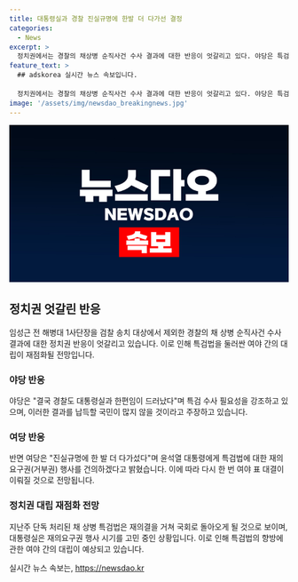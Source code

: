 ```yaml
---
title: 대통령실과 경찰 진실규명에 한발 더 다가선 결정
categories:
  - News
excerpt: >
  정치권에서는 경찰의 채상병 순직사건 수사 결과에 대한 반응이 엇갈리고 있다. 야당은 특검 수사 필요성을 강조하며 여야 표 대결이 예상된다고 전망하고 있지만, 여당은 경찰 수사 결과로 진실규명에 한 발 더 다가섰다고 주장하며 대통령에게 특검법에 대한 재의요구권 행사를 건의하겠다고 밝혔다. 이에 따라 국회 재의결 절차에서 다시 한 번 여야 표 대결이 예상되고 있으며, 특검법의 향방은 미지수인 상황이다. 이에 대한 대통령실의 관련 입장과 결정이 주목된다.
feature_text: >
  ## adskorea 실시간 뉴스 속보입니다.

  정치권에서는 경찰의 채상병 순직사건 수사 결과에 대한 반응이 엇갈리고 있다. 야당은 특검 수사 필요성을 강조하며 여야 표 대결이 예상된다고 전망하고 있지만, 여당은 경찰 수사 결과로 진실규명에 한 발 더 다가섰다고 주장하며 대통령에게 특검법에 대한 재의요구권 행사를 건의하겠다고 밝혔다. 이에 따라 국회 재의결 절차에서 다시 한 번 여야 표 대결이 예상되고 있으며, 특검법의 향방은 미지수인 상황이다. 이에 대한 대통령실의 관련 입장과 결정이 주목된다.
image: '/assets/img/newsdao_breakingnews.jpg'
---
```


<p><img src="/assets/img/newsdao_breakingnews.jpg" alt="adskorea 속보" /></p>

<h2 data-ke-size="size26">정치권 엇갈린 반응</h2>

<p data-ke-size="size16">임성근 전 해병대 1사단장을 검찰 송치 대상에서 제외한 경찰의 채 상병 순직사건 수사 결과에 대한 정치권 반응이 엇갈리고 있습니다. 이로 인해 특검법을 둘러싼 여야 간의 대립이 재점화될 전망입니다.</p>

<h3>야당 반응</h3>

<p data-ke-size="size16">야당은 "결국 경찰도 대통령실과 한편임이 드러났다"며 특검 수사 필요성을 강조하고 있으며, 이러한 결과를 납득할 국민이 많지 않을 것이라고 주장하고 있습니다.</p>

<h3>여당 반응</h3>

<p data-ke-size="size16">반면 여당은 "진실규명에 한 발 더 다가섰다"며 윤석열 대통령에게 특검법에 대한 재의요구권(거부권) 행사를 건의하겠다고 밝혔습니다. 이에 따라 다시 한 번 여야 표 대결이 이뤄질 것으로 전망됩니다.</p>

<h3>정치권 대립 재점화 전망</h3>

<p data-ke-size="size16">지난주 단독 처리된 채 상병 특검법은 재의결을 거쳐 국회로 돌아오게 될 것으로 보이며, 대통령실은 재의요구권 행사 시기를 고민 중인 상황입니다. 이로 인해 특검법의 향방에 관한 여야 간의 대립이 예상되고 있습니다.</p>
실시간 뉴스 속보는, <a href="https://newsdao.kr" rel="dofollow">https://newsdao.kr</a>


